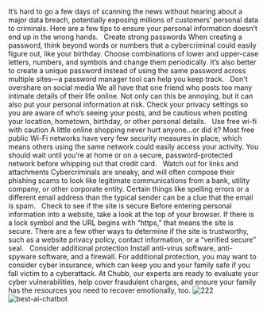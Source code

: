 It’s hard to go a few days of scanning the news without hearing about a major data breach, potentially exposing millions of customers’ personal data to criminals. Here are a few tips to ensure your personal information doesn’t end up in the wrong hands.
 
Create strong passwords
When creating a password, think beyond words or numbers that a cybercriminal could easily figure out, like your birthday. Choose combinations of lower and upper-case letters, numbers, and symbols and change them periodically. It’s also better to create a unique password instead of using the same password across multiple sites—a password manager tool can help you keep track.
 
Don't overshare on social media
We all have that one friend who posts too many intimate details of their life online. Not only can this be annoying, but it can also put your personal information at risk. Check your privacy settings so you are aware of who’s seeing your posts, and be cautious when posting your location, hometown, birthday, or other personal details.
 
Use free wi-fi with caution
A little online shopping never hurt anyone…or did it? Most free public Wi-Fi networks have very few security measures in place, which means others using the same network could easily access your activity. You should wait until you’re at home or on a secure, password-protected network before whipping out that credit card.
 
Watch out for links and attachments
Cybercriminals are sneaky, and will often compose their phishing scams to look like legitimate communications from a bank, utility company, or other corporate entity. Certain things like spelling errors or a different email address than the typical sender can be a clue that the email is spam.
 
Check to see if the site is secure
Before entering personal information into a website, take a look at the top of your browser. If there is a lock symbol and the URL begins with “https,” that means the site is secure. There are a few other ways to determine if the site is trustworthy, such as a website privacy policy, contact information, or a “verified secure” seal.
 
Consider additional protection
Install anti-virus software, anti-spyware software, and a firewall. For additional protection, you may want to consider cyber insurance, which can keep you and your family safe if you fall victim to a cyberattack. At Chubb, our experts are ready to evaluate your cyber vulnerabilities, help cover fraudulent charges, and ensure your family has the resources you need to recover emotionally, too.
![222](https://github.com/M701q/security/assets/169867430/c3fc33e0-2aa4-43c7-a7a1-9ddce2ba6c60)
![best-ai-chatbot](https://github.com/M701q/security/assets/169867430/0c45b3e3-957d-48a3-8fa9-2dbd85fe00b7)
